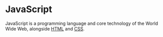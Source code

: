 # JavaScript
JavaScript is a programming language and core technology of the World Wide Web, alongside [HTML](/wiki/HTML) and [CSS](/wiki/CSS).